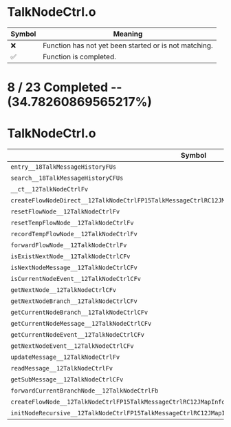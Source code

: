# TalkNodeCtrl.o
| Symbol | Meaning 
| ------------- | ------------- 
| :x: | Function has not yet been started or is not matching. 
| :white_check_mark: | Function is completed. 


# 8 / 23 Completed -- (34.78260869565217%)
# TalkNodeCtrl.o
| Symbol | Decompiled? |
| ------------- | ------------- |
| `entry__18TalkMessageHistoryFUs` | :x: |
| `search__18TalkMessageHistoryCFUs` | :x: |
| `__ct__12TalkNodeCtrlFv` | :x: |
| `createFlowNodeDirect__12TalkNodeCtrlFP15TalkMessageCtrlRC12JMapInfoIterPCcPP15ActorCameraInfo` | :x: |
| `resetFlowNode__12TalkNodeCtrlFv` | :x: |
| `resetTempFlowNode__12TalkNodeCtrlFv` | :x: |
| `recordTempFlowNode__12TalkNodeCtrlFv` | :x: |
| `forwardFlowNode__12TalkNodeCtrlFv` | :x: |
| `isExistNextNode__12TalkNodeCtrlCFv` | :white_check_mark: |
| `isNextNodeMessage__12TalkNodeCtrlCFv` | :white_check_mark: |
| `isCurrentNodeEvent__12TalkNodeCtrlCFv` | :white_check_mark: |
| `getNextNode__12TalkNodeCtrlCFv` | :x: |
| `getNextNodeBranch__12TalkNodeCtrlCFv` | :white_check_mark: |
| `getCurrentNodeBranch__12TalkNodeCtrlCFv` | :white_check_mark: |
| `getCurrentNodeMessage__12TalkNodeCtrlCFv` | :white_check_mark: |
| `getCurrentNodeEvent__12TalkNodeCtrlCFv` | :white_check_mark: |
| `getNextNodeEvent__12TalkNodeCtrlCFv` | :white_check_mark: |
| `updateMessage__12TalkNodeCtrlFv` | :x: |
| `readMessage__12TalkNodeCtrlFv` | :x: |
| `getSubMessage__12TalkNodeCtrlCFv` | :x: |
| `forwardCurrentBranchNode__12TalkNodeCtrlFb` | :x: |
| `createFlowNode__12TalkNodeCtrlFP15TalkMessageCtrlRC12JMapInfoIterPCcPP15ActorCameraInfo` | :x: |
| `initNodeRecursive__12TalkNodeCtrlFP15TalkMessageCtrlRC12JMapInfoIterP15ActorCameraInfoP15RecursiveHelper` | :x: |
